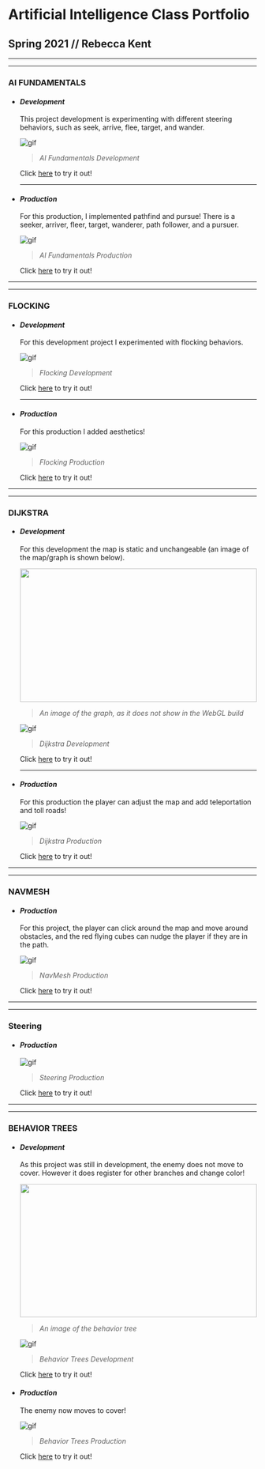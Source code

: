 # Artificial Intelligence Class Portfolio
## Spring 2021 // Rebecca Kent

-----------------------------------------------------------------------------------------------

-----------------------------------------------------------------------------------------------

### AI FUNDAMENTALS

- #### **_Development_**

  This project development is experimenting with different steering behaviors, such as seek, arrive, flee, target, and wander.

  ![gif](https://github.com/FracturedDiamond/AI_Portfolio/blob/main/PNGs/Fundamentals_Dev.gif?raw=true)

  > _AI Fundamentals Development_

  Click [here](https://fractureddiamond.github.io/AI_Fundamentals/) to try it out!
  
  ---------------------------------------------------------------------------------------------
  
- #### **_Production_**

  For this production, I implemented pathfind and pursue! There is a seeker, arriver, fleer, target, wanderer, path follower, and a pursuer.

  ![gif](https://github.com/FracturedDiamond/AI_Portfolio/blob/main/PNGs/Fundamentals_Pro.gif?raw=true)

  > _AI Fundamentals Production_

  Click [here](https://fractureddiamond.github.io/AI_Fundamentals_Production/) to try it out!
  
-----------------------------------------------------------------------------------------------

-----------------------------------------------------------------------------------------------

### FLOCKING

- #### **_Development_**

  For this development project I experimented with flocking behaviors.

  ![gif](https://github.com/FracturedDiamond/AI_Portfolio/blob/main/PNGs/Flocking_Dev.gif?raw=true)

  > _Flocking Development_

  Click [here](https://fractureddiamond.github.io/AI_Flocking_Development/) to try it out!

  ---------------------------------------------------------------------------------------------
  
- #### **_Production_**

  For this production I added aesthetics!

  ![gif](https://github.com/FracturedDiamond/AI_Portfolio/blob/main/PNGs/Flocking_Pro.gif?raw=true) 

  > _Flocking Production_

  Click [here](https://fractureddiamond.github.io/AI_Flocking_Production/) to try it out!
  
-----------------------------------------------------------------------------------------------

-----------------------------------------------------------------------------------------------

### DIJKSTRA

- #### **_Development_**

  For this development the map is static and unchangeable (an image of the map/graph is shown below).
  
  <img src="https://user-images.githubusercontent.com/49692399/117160420-f1890600-ad75-11eb-8f8d-f84b3d72b83c.png" width="480" height="270">

  > _An image of the graph, as it does not show in the WebGL build_
  
  ![gif](https://github.com/FracturedDiamond/AI_Portfolio/blob/main/PNGs/Dijkstra_Dev.gif?raw=true) 

  > _Dijkstra Development_
  
  Click [here](https://fractureddiamond.github.io/AI_Dijkstra_Development/) to try it out!

  ---------------------------------------------------------------------------------------------
  
- #### **_Production_**
  
  For this production the player can adjust the map and add teleportation and toll roads!

  ![gif](https://github.com/FracturedDiamond/AI_Portfolio/blob/main/PNGs/Dijkstra_Pro.gif?raw=true)

  > _Dijkstra Production_

  Click [here](https://fractureddiamond.github.io/AI_Dijkstra_Production/) to try it out!
  
-----------------------------------------------------------------------------------------------

-----------------------------------------------------------------------------------------------

### NAVMESH
  
- #### **_Production_**

  For this project, the player can click around the map and move around obstacles, and the red flying cubes can nudge the player if they are in the path.

  ![gif](https://github.com/FracturedDiamond/AI_Portfolio/blob/main/PNGs/NavMesh_Pro.gif?raw=true)

  > _NavMesh Production_

  Click [here](https://fractureddiamond.github.io/AI_NavMesh_Production/) to try it out!
  
-----------------------------------------------------------------------------------------------

-----------------------------------------------------------------------------------------------

### Steering

- #### **_Production_**

  ![gif](https://github.com/FracturedDiamond/AI_Portfolio/blob/main/PNGs/Steering_Pro.gif?raw=true)

  > _Steering Production_

  Click [here](https://fractureddiamond.github.io/AI_Steering_Production/) to try it out!
  
-----------------------------------------------------------------------------------------------

-----------------------------------------------------------------------------------------------

### BEHAVIOR TREES

- #### **_Development_**
  
  As this project was still in development, the enemy does not move to cover. However it does register
  for other branches and change color!
  
  <img src="https://user-images.githubusercontent.com/49692399/117162634-cc959280-ad77-11eb-8e28-6c6393a801bf.png" width="480" height="270">

  > _An image of the behavior tree_
  
  ![gif](https://github.com/FracturedDiamond/AI_Portfolio/blob/main/PNGs/BehaviorTree_Dev.gif?raw=true)
  
  > _Behavior Trees Development_
  
  Click [here](https://fractureddiamond.github.io/AI_BehaviorTrees_Development/) to try it out!
  
- #### **_Production_**
  
  The enemy now moves to cover!

  ![gif](https://github.com/FracturedDiamond/AI_Portfolio/blob/main/PNGs/BehaviorTree_Pro.gif?raw=true)
  
  > _Behavior Trees Production_

  Click [here](https://fractureddiamond.github.io/AI_BehaviorTrees_Production_V02/) to try it out!
  
  
